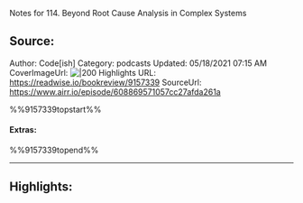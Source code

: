 Notes for 114. Beyond Root Cause Analysis in Complex Systems

## Source:
Author: Code[ish]
Category: podcasts
Updated: 05/18/2021 07:15 AM
CoverImageUrl: 
![|200](https://s3.amazonaws.com/heroku-www-files/podcasts/codeish/codeish-logo.png)
Highlights URL: https://readwise.io/bookreview/9157339
SourceUrl: https://www.airr.io/episode/608869571057cc27afda261a

%%9157339topstart%%
#### Extras:

%%9157339topend%%


 
-----
 ## Highlights:

